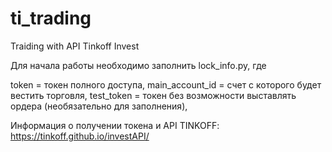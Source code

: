 # ti_trading
Traiding with API Tinkoff Invest

Для начала работы необходимо заполнить lock_info.py, где


token = токен полного доступа,
main_account_id = счет с которого будет вестить торговля,
test_token = токен без возможности выставлять ордера (необязательно для заполнения),


Информация о получении токена и API TINKOFF:
https://tinkoff.github.io/investAPI/

